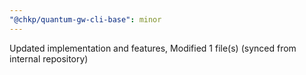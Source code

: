 ```yaml
---
"@chkp/quantum-gw-cli-base": minor
---
```


Updated implementation and features, Modified 1 file(s) (synced from internal repository)
